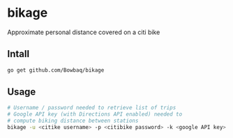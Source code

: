 bikage
======

Approximate personal distance covered on a citi bike

Intall
------

```bash
go get github.com/Bowbaq/bikage
```

Usage
-----

```bash
# Username / password needed to retrieve list of trips
# Google API key (with Directions API enabled) needed to
# compute biking distance between stations
bikage -u <citike username> -p <citibike password> -k <google API key>
```
